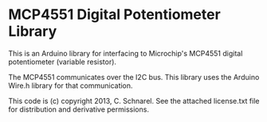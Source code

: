 MCP4551 Digital Potentiometer Library
===============

This is an Arduino library for interfacing to Microchip's MCP4551 digital potentiometer (variable resistor).

The MCP4551 communicates over the I2C bus.  This library uses the Arduino Wire.h library for that communication.

This code is (c) copyright 2013, C. Schnarel.  See the attached license.txt file for distribution and derivative permissions.
